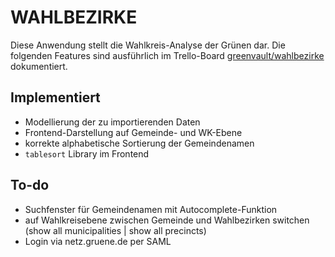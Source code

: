 # WAHLBEZIRKE

Diese Anwendung stellt die Wahlkreis-Analyse der Grünen dar.
Die folgenden Features sind ausführlich im Trello-Board
[greenvault/wahlbezirke](https://trello.com/b/xY9t6lKG/greenvault-wahlbezirke)
dokumentiert.

## Implementiert
- Modellierung der zu importierenden Daten
- Frontend-Darstellung auf Gemeinde- und WK-Ebene
- korrekte alphabetische Sortierung der Gemeindenamen
- `tablesort` Library im Frontend

## To-do
- Suchfenster für Gemeindenamen mit Autocomplete-Funktion
- auf Wahlkreisebene zwischen Gemeinde und Wahlbezirken switchen
  (show all municipalities | show all precincts)
- Login via netz.gruene.de per SAML

